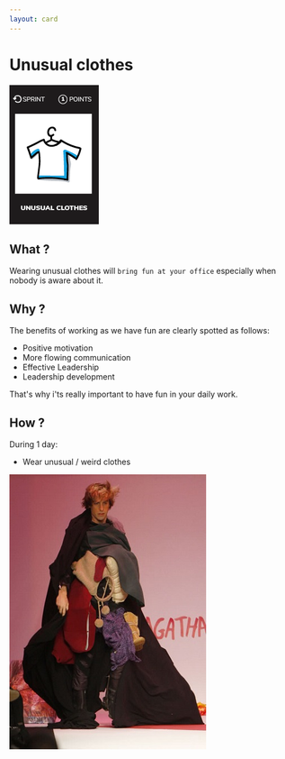```yaml
---
layout: card
---
```


# Unusual clothes
![Wear unusual clothes](images/unusual-clothes.png)  

## What ?
Wearing unusual clothes will `bring fun at your office` especially when nobody is aware about it. 

## Why ?
The benefits of working as we have fun are clearly spotted as follows:
* Positive motivation
* More flowing communication
* Effective Leadership
* Leadership development  

That's why i'ts really important to have fun in your daily work.

## How ?
During 1 day:
* Wear unusual / weird clothes

![Unusual clothes](images/unusual-clothes1.jpg)
